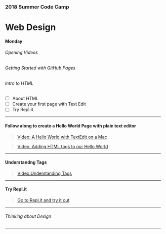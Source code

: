 ### 2018 Summer Code Camp
# Web Design

#### Monday

###### Opening Videos

###### Getting Started with GitHub Pages

###### Intro to HTML

- [ ] About HTML
- [ ] Create your first page with Text Edit
- [ ] Try Repl.it

***

#### Follow along to create a Hello World Page with plain text editor

> [Video: A Hello World with TextEdit on a Mac](https://www.youtube.com/watch?v=M86sqTkw1Ek)

> [Video: Adding HTML tags to our Hello World](https://www.youtube.com/watch?v=QjkobGJjFSE)

***

#### Understandng Tags

> [Video:Understanding Tags](https://www.youtube.com/watch?v=208a6ZLpEgw)

***

#### Try Repl.it

> [Go to Repl.it and try it out](https://repl.it)

***

###### Thinking about Design

***

